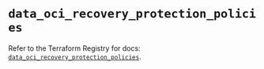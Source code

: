 # `data_oci_recovery_protection_policies`

Refer to the Terraform Registry for docs: [`data_oci_recovery_protection_policies`](https://registry.terraform.io/providers/oracle/oci/7.19.0/docs/data-sources/recovery_protection_policies).
